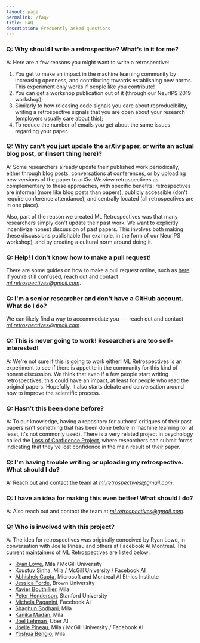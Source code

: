 ```yaml
---
layout: page
permalink: /faq/
title: FAQ
description: Frequently asked questions
---
```



### Q: Why should I write a retrospective? What's in it for me?

A: Here are a few reasons you might want to write a retrospective: 
1. You get to make an impact in the machine learning community by increasing openness, and contributing towards establishing new norms. This experiment only works if people like you contribute!   
2.  You can get a workshop publication out of it (through our NeurIPS 2019 workshop);
3.  Similarly to how releasing code signals you care about reproducibility, writing a retrospective signals that you are open about your research (employers usually care about this);
4.  To reduce the number of emails you get about the same issues regarding your paper. 


### Q: Why can't you just update the arXiv paper, or write an actual blog post, or (insert thing here)?

A: Some researchers already update their published work periodically, either through blog posts, conversations at conferences, or by uploading new versions of the paper to arXiv. We view retrospectives as complementary to these approaches, with specific benefits: retrospectives are informal (more like blog posts than papers), publicly accessible (don’t require conference attendance), and centrally located (all retrospectives are in one place). 

Also, part of the reason we created ML Retrospectives was that many researchers simply don't update their past work. We want to explicitly incentivize honest discussion of past papers. This involves both making these discussions publishable (for example, in the form of our NeurIPS workshop), and by creating a cultural norm around doing it. 

### Q: Help! I don't know how to make a pull request!

There are some guides on how to make a pull request online, such as [here](https://help.github.com/en/articles/creating-a-pull-request). If you're still confused, reach out and contact *ml.retrospectives@gmail.com*.

### Q: I'm a senior researcher and don't have a GitHub account. What do I do?

We can likely find a way to accommodate you --- reach out and contact *ml.retrospectives@gmail.com*. 

### Q: This is never going to work! Researchers are too self-interested!

A: We're not sure if this is going to work either! ML Retrospectives is an experiment to see if there is appetite in the community for this kind of honest discussion. We think that even if a few people start writing retrospectives, this could have an impact, at least for people who read the original papers. Hopefully, it also starts debate and conversation around how to improve the scientific process. 


### Q: Hasn't this been done before?

A: To our knowledge, having a repository for authors' critiques of their past papers isn't something that has been done before in machine learning (or at least, it's not commonly used). There is a very related project in psychology called the [Loss of Confidence Project](https://lossofconfidence.com/), where researchers can submit forms indicating that they've lost confidence in the main result of their paper. 


### Q: I'm having trouble writing or uploading my retrospective. What should I do?

A: Reach out and contact the team at *ml.retrospectives@gmail.com*.

### Q: I have an idea for making this even better! What should I do?

A: Also reach out and contact the team at *ml.retrospectives@gmail.com*.

### Q: Who is involved with this project? 

A: The idea for retrospectives was originally conceived by Ryan Lowe, in conversation with Joelle Pineau and others at Facebook AI Montreal. The current maintainers of ML Retrospectives are listed below:

* [Ryan Lowe](https://www.cs.mcgill.ca/~rlowe1/), Mila / McGill University
* [Koustuv Sinha](https://www.cs.mcgill.ca/~ksinha4/), Mila / McGill University / Facebook AI
* [Abhishek Gupta](https://atg-abhishek.github.io/), Microsoft and Montreal AI Ethics Institute
* [Jessica Forde](https://github.com/jzf2101), Brown University
* [Xavier Bouthillier](https://mila.quebec/en/person/xavier-bouthillier/), Mila
* [Peter Henderson](https://www.peterhenderson.co/), Stanford University
* [Michela Paganini](https://mickypaganini.github.io/), Facebook AI
* [Shaghun Sodhani](https://shagunsodhani.in/), Mila
* [Kanika Madan](), Mila
* [Joel Lehman](http://joellehman.com/), Uber AI
* [Joelle Pineau](https://www.cs.mcgill.ca/~jpineau/), Mila / McGill University / Facebook AI
* [Yoshua Bengio](https://mila.quebec/en/yoshua-bengio/), Mila


